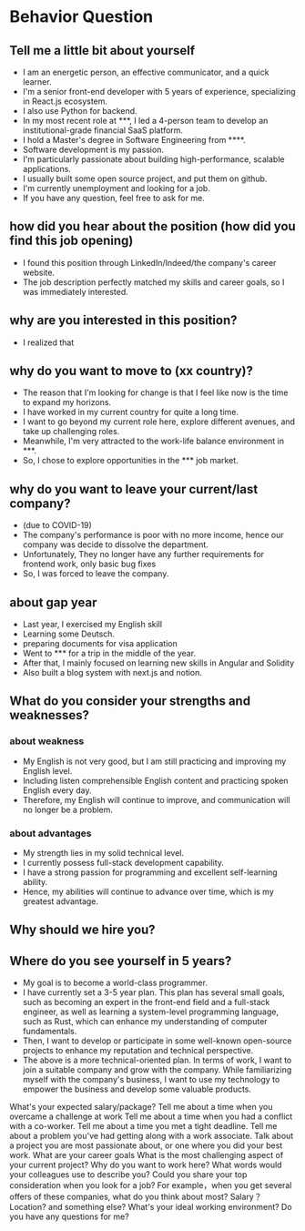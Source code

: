 # Behavior Question

## Tell me a little bit about yourself

- I am an energetic person, an effective communicator, and a quick learner.
- I'm a senior front-end developer with 5 years of experience, specializing in React.js ecosystem.
- I also use Python for backend.
- In my most recent role at \*\*\*, I led a 4-person team to develop an institutional-grade financial SaaS platform.
- I hold a Master's degree in Software Engineering from \*\*\*\*.
- Software development is my passion.
- I'm particularly passionate about building high-performance, scalable applications.
- I usually built some open source project, and put them on github.
- I'm currently unemployment and looking for a job.
- If you have any question, feel free to ask for me.

## how did you hear about the position (how did you find this job opening)

- I found this position through LinkedIn/Indeed/the company's career website.
- The job description perfectly matched my skills and career goals, so I was immediately interested.

## why are you interested in this position?

- I realized that

## why do you want to move to (xx country)?

- The reason that I'm looking for change is that I feel like now is the time to expand my horizons.
- I have worked in my current country for quite a long time.
- I want to go beyond my current role here, explore different avenues, and take up challenging roles.
- Meanwhile, I'm very attracted to the work-life balance environment in \*\*\*.
- So, I chose to explore opportunities in the \*\*\* job market.

## why do you want to leave your current/last company?

- (due to COVID-19)
- The company's performance is poor with no more income, hence our company was decide to dissolve the department.
- Unfortunately, They no longer have any further requirements for frontend work, only basic bug fixes
- So, I was forced to leave the company.

## about gap year

- Last year, I exercised my English skill
- Learning some Deutsch.
- preparing documents for visa application
- Went to \*\*\* for a trip in the middle of the year.
- After that, I mainly focused on learning new skills in Angular and Solidity
- Also built a blog system with next.js and notion.

## What do you consider your strengths and weaknesses?

### about weakness

- My English is not very good, but I am still practicing and improving my English level.
- Including listen comprehensible English content and practicing spoken English every day.
- Therefore, my English will continue to improve, and communication will no longer be a problem.

### about advantages

- My strength lies in my solid technical level.
- I currently possess full-stack development capability.
- I have a strong passion for programming and excellent self-learning ability.
- Hence, my abilities will continue to advance over time, which is my greatest advantage.

## Why should we hire you?

## Where do you see yourself in 5 years?

- My goal is to become a world-class programmer.
- I have currently set a 3-5 year plan. This plan has several small goals, such as becoming an expert in the front-end field and a full-stack engineer, as well as learning a system-level programming language, such as Rust, which can enhance my understanding of computer fundamentals.
- Then, I want to develop or participate in some well-known open-source projects to enhance my reputation and technical perspective.
- The above is a more technical-oriented plan. In terms of work, I want to join a suitable company and grow with the company. While familiarizing myself with the company's business, I want to use my technology to empower the business and develop some valuable products.

What's your expected salary/package?
Tell me about a time when you overcame a challenge at work
Tell me about a time when you had a conflict with a co-worker.
Tell me about a time you met a tight deadline.
Tell me about a problem you've had getting along with a work associate.
Talk about a project you are most passionate about, or one where you did your best work.
What are your career goals
What is the most challenging aspect of your current project?
Why do you want to work here?
What words would your colleagues use to describe you?
Could you share your top consideration when you look for a job? For example，when you get several offers of these companies, what do you think about most? Salary？Location? and something else?
What's your ideal working environment?
Do you have any questions for me?
